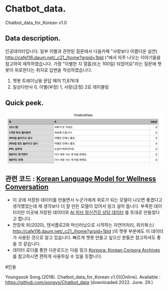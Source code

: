 # Chatbot_data.          
Chatbot_data_for_Korean v1.0             


## Data description.    

인공데이터입니다. 일부 이별과 관련된 질문에서 다음카페 "사랑보다 아름다운 실연( http://cafe116.daum.net/_c21_/home?grpid=1bld )"에서 자주 나오는 이야기들을 참고하여 제작하였습니다. 
가령 "이별한 지 열흘(또는 100일) 되었어요"라는 질문에 챗봇이 위로한다는 취지로 답변을 작성하였습니다. 


1. 챗봇 트레이닝용 문답 페어 11,876개           
2. 일상다반사 0, 이별(부정) 1, 사랑(긍정) 2로 레이블링                
                      
                     
## Quick peek.                
                                     
![quick_peek](data.png)


## 관련 코드 : [Korean Language Model for Wellness Conversation](https://github.com/nawnoes/WellnessConversationAI?fbclid=IwAR3ZhXYW_DwI2RXP1mbHzvafGXF80QWERa4t6TTz_m2NQug5QwjOwQt6Hvw)
- 이 곳에 저장된 데이터를 만들면서 누군가에게 위로가 되는 모델이 나오면 좋겠다고 생각했었는데 제 생각보다 더 잘 만든 모델이 있어서 링크 걸어 둡니다. 부족한 데이터지만 이곳에 저장된 데이터와 [AI 허브 정신건강 상담 데이터](http://www.aihub.or.kr/keti_data_board/language_intelligence)  를 토대로 만들었다고 합니다. 
- 전창욱 외(2020), 텐서플로2와 머신러닝으로 시작하는 자연어처리, 위키북스( http://cafe116.daum.net/_c21_/home?grpid=1bld )의 챗봇 부분에도 이 데이터가 사용된 것으로 알고 있습니다. 빠르게 챗봇 만들고 싶으신 분들은 참고하셔도 좋을 것 같습니다.
- 데이터 로더를 통한 다운로드는 다음 링크 [Korpora: Korean Corpora Archives](https://github.com/ko-nlp/Korpora)를 참고하시면 편하게 사용하실 수 있을 듯합니다.



#인용

Youngsook Song.(2018). Chatbot_data_for_Korean v1.0)[Online]. Available : https://github.com/songys/Chatbot_data (downloaded 2022. June. 29.)

